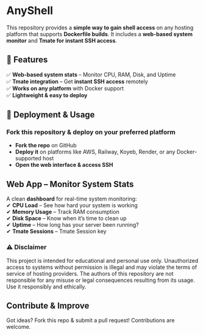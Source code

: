 # AnyShell

This repository provides a **simple way to gain shell access** on any hosting platform that supports **Dockerfile builds**. It includes a **web-based system monitor** and **Tmate for instant SSH access**.

## 🔹 Features

✅ **Web-based system stats** – Monitor CPU, RAM, Disk, and Uptime\
✅ **Tmate integration** – Get **instant SSH access** remotely\
✅ **Works on any platform** with Docker support\
✅ **Lightweight & easy to deploy**

## 🔧 Deployment & Usage

### Fork this repository & deploy on your preferred platform

- **Fork the repo** on GitHub
- **Deploy it** on platforms like AWS, Railway, Koyeb, Render, or any Docker-supported host
- **Open the web interface & access SSH**

## Web App – Monitor System Stats

A clean **dashboard** for real-time system monitoring:\
✔ **CPU Load** – See how hard your system is working\
✔ **Memory Usage** – Track RAM consumption\
✔ **Disk Space** – Know when it’s time to clean up\
✔ **Uptime** – How long has your server been running?\
✔ **Tmate Sessions** – Tmate Session key

### ⚠️ Disclaimer
This project is intended for educational and personal use only. Unauthorized access to systems without permission is illegal and may violate the terms of service of hosting providers. The authors of this repository are not responsible for any misuse or legal consequences resulting from its usage. Use it responsibly and ethically.

## Contribute & Improve

Got ideas? Fork this repo & submit a pull request! Contributions are welcome.
